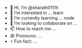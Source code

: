 - 👋 Hi, I’m @sharath0111h
- 👀 I’m interested in ... learn
- 🌱 I’m currently learning ... node
- 💞️ I’m looking to collaborate on ...
- 📫 How to reach me ...
- 😄 Pronouns: ...
- ⚡ Fun fact: ...

<!---
sharath0111h/sharath0111h is a ✨ special ✨ repository because its `README.md` (this file) appears on your GitHub profile.
You can click the Preview link to take a look at your changes.
--->
